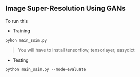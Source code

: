 ## Image Super-Resolution Using GANs

To run this 

* Training

```python
pyhon main_ssim.py
```

> You will have to install tensorflow, tensorlayer, easydict

* Testing

```python
python main_ssim.py --mode=evaluate
```
